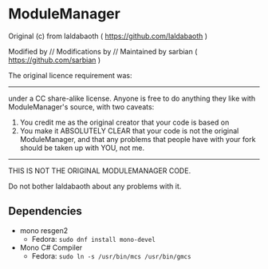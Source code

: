 ModuleManager
=============


Original (c) from Ialdabaoth ( https://github.com/Ialdabaoth )

Modified by // Modifications by // Maintained by sarbian ( https://github.com/sarbian )


The original licence requirement was:

---

under a CC share-alike license. Anyone is free to do anything they like with ModuleManager's source, with two caveats:

1. You credit me as the original creator that your code is based on
2. You make it ABSOLUTELY CLEAR that your code is not the original ModuleManager, and that any problems that people have with your fork should be taken up with YOU, not me.

---


THIS IS NOT THE ORIGINAL MODULEMANAGER CODE.

Do not bother Ialdabaoth about any problems with it.

## Dependencies

- mono resgen2
  - Fedora: `sudo dnf install mono-devel`
- Mono C# Compiler
  - Fedora: `sudo ln -s /usr/bin/mcs /usr/bin/gmcs`

